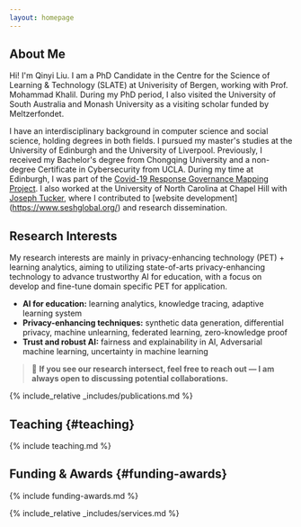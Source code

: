 ```yaml
---
layout: homepage
---
```


## About Me

Hi! I'm Qinyi Liu. I am a PhD Candidate in the Centre for the Science of Learning & Technology (SLATE) at Univerisity of Bergen, working with Prof. Mohammad Khalil. During my PhD period, I also visited the University of South Australia and Monash University as a visiting scholar funded by Meltzerfondet. 


I have an interdisciplinary background in computer science and social science, holding degrees in both fields. I pursued my master's studies at the University of Edinburgh and the University of Liverpool. Previously, I received my Bachelor's degree from Chongqing University and a non-degree Certificate in Cybersecurity from UCLA. During my time at Edinburgh, I was part of the [Covid-19 Response Governance Mapping Project](https://efi.ed.ac.uk/covid-19-response-governance-mapping/). I also worked at the University of North Carolina at Chapel Hill with [Joseph Tucker](https://www.med.unc.edu/medicine/infdis/people/joseph-tucker-md-phd/), where I contributed to [website development] (https://www.seshglobal.org/) and research dissemination. 


## Research Interests
My research interests are mainly in privacy-enhancing technology (PET) + learning analytics, aiming to utilizing state-of-arts privacy-enhancing technology to advance trustworthy AI for education, with a focus on develop and fine-tune domain specific PET for application.

- **AI for education:** learning analytics, knowledge tracing, adaptive learning system
- **Privacy-enhancing techniques:** synthetic data generation, differential privacy, machine unlearning, federated learning, zero-knowledge proof
- **Trust and robust AI:** fairness and explainability in AI, Adversarial machine learning, uncertainty in machine learning
  

> 🚀 **If you see our research intersect, feel free to reach out — I am always open to discussing potential collaborations.**


{% include_relative _includes/publications.md %}

## Teaching {#teaching}
{% include teaching.md %}

## Funding & Awards {#funding-awards}
{% include funding-awards.md %}

{% include_relative _includes/services.md %}
